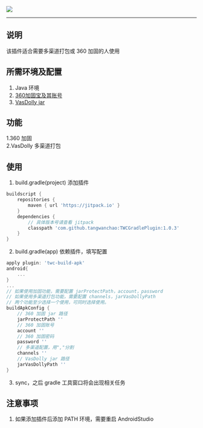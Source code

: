 [![](https://jitpack.io/v/tangwanchao/TWCGradlePlugin.svg)](https://jitpack.io/#tangwanchao/TWCGradlePlugin)

---


## 说明

该插件适合需要多渠道打包或 360 加固的人使用

## 所需环境及配置
1. Java 环境
2. [360加固宝及其账号](https://jiagu.360.cn/#/global/index)
3. [VasDolly jar](https://github.com/Tencent/VasDolly)

## 功能
1.360 加固   
2.VasDolly 多渠道打包

## 使用

1. build.gradle(project) 添加插件
```groovy
buildscript {
    repositories {
        maven { url 'https://jitpack.io' }
    }
    dependencies {
        // 具体版本号请查看 jitpack
        classpath 'com.github.tangwanchao:TWCGradlePlugin:1.0.3'
    }
}
```
2. build.gradle(app) 依赖插件，填写配置
```groovy
apply plugin: 'twc-build-apk'
android{
    ...
}
...
// 如果使用加固功能，需要配置 jarProtectPath，account，password
// 如果使用多渠道打包功能，需要配置 channels，jarVasDollyPath
// 两个功能至少选择一个使用，可同时选择使用。
buildApkConfig {
    // 360 加固 jar 路径
    jarProtectPath ''
    // 360 加固账号
    account ''
    // 360 加固密码
    password ''
    // 多渠道配置，用","分割
    channels ''
    // VasDolly jar 路径
    jarVasDollyPath ''
}
```
3. sync，之后 gradle 工具窗口将会出现相关任务

## 注意事项

1. 如果添加插件后添加 PATH 环境，需要重启 AndroidStudio